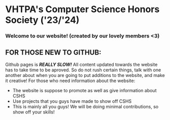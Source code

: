 # VHTPA's Computer Science Honors Society ('23/'24)

### Welcome to our website! (created by our lovely members <3)

## FOR THOSE NEW TO GITHUB:

Github pages is ***REALLY SLOW!*** All content updated towards the website has to take time to be aproved. So do not rush certain things, talk with one another about when you are going to put additions to the website, and make it creative! For those who need information about the website:
- The website is suppose to promote as well as give information about CSHS
- Use projects that you guys have made to show off CSHS
- This is mainly all you guys! We will be doing minimal contributions, so show off your skills!

